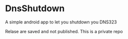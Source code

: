 # DnsShutdown
A simple android app to let you shutdown you DNS323


Relase are saved and not published. This is a private repo
